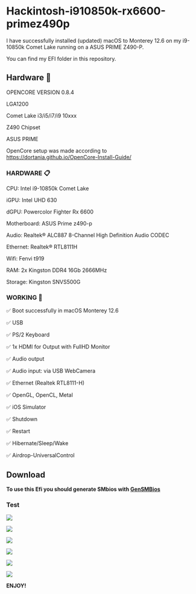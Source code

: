 # Hackintosh-i910850k-rx6600-primez490p

I have successfully installed (updated) macOS to Monterey 12.6 on my i9-10850k Comet Lake running on a ASUS PRIME Z490-P.

You can find my EFI folder in this repository.

## Hardware 🚀
OPENCORE VERSION 0.8.4

LGA1200

Comet Lake i3/i5/i7/i9 10xxx

Z490 Chipset

ASUS PRIME 

OpenCore setup was made according to https://dortania.github.io/OpenCore-Install-Guide/





### HARDWARE 📋

CPU: Intel i9-10850k Comet Lake

iGPU: Intel UHD 630

dGPU: Powercolor Fighter Rx 6600

Motherboard: ASUS Prime z490-p

Audio: Realtek® ALC887 8-Channel High Definition Audio CODEC

Ethernet: Realtek® RTL8111H

Wifi: Fenvi t919

RAM: 2x Kingston DDR4 16Gb 2666MHz

Storage: Kingston SNVS500G



### WORKING 🔧
✅ Boot successfully in macOS Monterey 12.6

✅ USB

✅ PS/2 Keyboard

✅ 1x HDMI for Output with FullHD Monitor

✅ Audio output

✅ Audio input: via USB WebCamera

✅ Ethernet (Realtek RTL8111-H)

✅ OpenGL, OpenCL, Metal

✅ iOS Simulator

✅ Shutdown

✅ Restart

✅ Hibernate/Sleep/Wake

✅ Airdrop-UniversalControl


## Download

**To use this Efi you should generate SMbios with [GenSMBios](https://github.com/corpnewt/GenSMBIOS)**

### Test

![](https://github.com/agustinlopez23/Hackintosh-i910850k-rx6600-primez490p/blob/main/Captura%20de%20Pantalla%202022-09-28%20a%20la(s)%2017.33.08.png)

![](https://github.com/agustinlopez23/Hackintosh-i910850k-rx6600-primez490p/blob/main/Captura%20de%20Pantalla%202022-09-28%20a%20la(s)%2017.39.15.png)

![](https://github.com/agustinlopez23/Hackintosh-i910850k-rx6600-primez490p/blob/main/Captura%20de%20Pantalla%202022-09-28%20a%20la(s)%2017.39.24.png)

![](https://github.com/agustinlopez23/Hackintosh-i910850k-rx6600-primez490p/blob/main/Captura%20de%20Pantalla%202022-09-28%20a%20la(s)%2017.39.46.png)

![](https://github.com/agustinlopez23/Hackintosh-i910850k-rx6600-primez490p/blob/main/Captura%20de%20Pantalla%202022-09-28%20a%20la(s)%2017.40.19.png)

![](https://github.com/agustinlopez23/Hackintosh-i910850k-rx6600-primez490p/blob/main/Captura%20de%20Pantalla%202022-09-28%20a%20la(s)%2017.40.28.png)

**ENJOY!**
